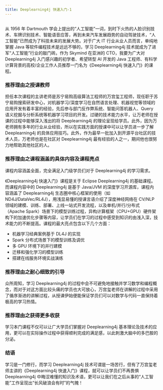 ```yaml
---
title: Deeplearning4j 快速入门-1
---
```

<article id="topicContainer" class="column_content"><h2 class="topic_title"></h2><div><p>从 1956 年 Dartmouth 学会上提出的“人工智能”一词，到时下火热的人脸识别技术、车牌识别技术、智能语音应答，再到未来汽车发展趋势的自动驾驶技术，“人工智能”已然成为了科技未来的发展大势。对于广大 IT 行业从业人员而言，单纯地掌握 Java 等软件编程技术是远远不够的，学习 Deeplearning4j 技术就成为了进军“人工智能”行业的敲门砖。作为 Skymind 在亚洲的 CTO，我要为广大对 Deeplearning4j 入门感兴趣的初学者、希望转型 AI 开发的 Java 工程师、有科学计算背景的高校/企业工作人员推荐一门名为《Deeplearning4j 快速入门》的课程。</p>
<h3 id="">推荐理由之授课教师</h3>
<p>担任本次课程的主讲老师是苏宁易购高级算法工程师的万宫玺工程师，现任职于苏宁易购搜索研发中心，对机器学习/深度学习在自然语言处理、机器视觉等领域的应用开发有着丰富的经验，先后参与部门反作弊系统、智能问答机器人、Query 语义挖掘与分析系统等机器学习项目的开发。过硬的技术能力水平，让万老师在授课的过程中能够深入浅出的将 Deeplearning4j 的理论呈现给学员。此外，因为万老师拥有多年的行业从业经验，所以在实践方面的授课中可以让学员进一步了解 Deeplearning4j 的具体应用技巧。此外，作为最早一批加入到开源平台社区的技术人员，万老师也是在社区对 Deeplearning4j 最有经验的人之一，期间他也很努力地帮助其他社区的人。</p>
<h3 id="-1">推荐理由之课程涵盖的具体内容及课程亮点</h3>
<p>课程内容涵盖全面，完全满足入门级学员们对于 Deeplearning4j 的学习需求。</p>
<p>《Deeplearning4j 快速入门》课程是关于 Eclipse Deeplearning4j 的基础课程。而课程内容中的 Deeplearning4j 是基于 Java/JVM 的深度学习开源库，课程内容涵盖了 Deeplearning4j 生态圈中核心框架的使用（如 ND4J/DataVec/RL4J），用浅显易懂的授课言语介绍了深度神经网络在 CV/NLP 领域的建模、训练、部署、上线一站式开发流程，以及单机/并行/分布式（Apache Spark）场景下的模型训练过程，异构计算框架（CPU+GPU）硬件架构下的加速优化步骤等内容，让学员们在学习的过程中感受到知识的由浅入深，技术能力的不断提高。课程的最大亮点包含以下几个方面：</p>
<ul>
<li>机器学习经典案例基于 DL4J 的实现</li>
<li>Spark 分布式场景下的模型训练及调优</li>
<li>多 GPU 环境下的并行建模</li>
<li>迁移和强化学习的模型训练</li>
<li>搭建在线服务环境实战演练</li>
</ul>
<h3 id="-2">推荐理由之耐心细致的引导</h3>
<p>众所周知，学习 Deeplearning4j 的过程中会不可避免地接触并学习数学和编程概念，而对于对这方面比较头痛的学员也大可放心，万宫玺老师在讲解的过程中采用了循序渐进的讲解过程，从授课伊始便能保证学员们可以对数学与代码一直保持着极高的学习热情。</p>
<h3 id="-3">推荐理由之获得更多收获</h3>
<p>学习本门课程不仅可以让广大学员们掌握对 Deeplearning4j 基本理论及技术的应用，更可以在实际操作过程中获得顺利完成的满足感，以此刺激大脑中的多巴胺的分泌。</p>
<h3 id="-4">结语</h3>
<p>学习是一门修行，而学习 Deeplearning4j 技术可谓是一场苦行，但有了万宫玺老师主讲的《Deeplearning4j 快速入门》课程，就可以让学员们不再畏惧 Deeplearning4j 中晦涩难懂的知识及术语，更可以让我们在之后从事的“人工智能”工作呈现出“长风破浪会有时”的气魄！</p></div></article>